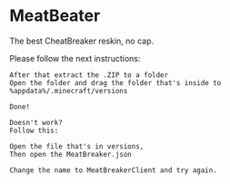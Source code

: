 # MeatBeater
The best CheatBreaker reskin, no cap.

Please follow the next instructions:
```First of all, download the file at Releases.
After that extract the .ZIP to a folder
Open the folder and drag the folder that's inside to %appdata%/.minecraft/versions

Done!

Doesn't work?
Follow this:

Open the file that's in versions, 
Then open the MeatBreaker.json

Change the name to MeatBreakerClient and try again.




